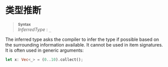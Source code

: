 # 类型推断

> **<sup>Syntax</sup>**\
> _InferredType_ : `_`

The inferred type asks the compiler to infer the type if possible based on the
surrounding information available. It cannot be used in item signatures. It is
often used in generic arguments:

```rust
let x: Vec<_> = (0..10).collect();
```

<!--
  What else should be said here?
  The only documentation I am aware of is https://rust-lang-nursery.github.io/rustc-guide/type-inference.html
  There should be a broader discussion of type inference somewhere.
-->
